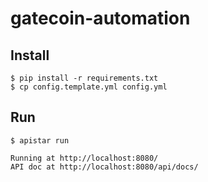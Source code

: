 # gatecoin-automation

## Install

```
$ pip install -r requirements.txt
$ cp config.template.yml config.yml
```

## Run

```
$ apistar run

Running at http://localhost:8080/
API doc at http://localhost:8080/api/docs/
```
